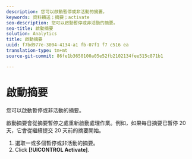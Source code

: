 ```yaml
---
description: 您可以啟動暫停或非活動的摘要。
keywords: 資料饋送；摘要；activate
seo-description: 您可以啟動暫停或非活動的摘要。
seo-title: 啟動摘要
solution: Analytics
title: 啟動摘要
uuid: f7bd977e-3004-4134-a1 fb-07f1 f7 c516 ea
translation-type: tm+mt
source-git-commit: 86fe1b3650100a05e52fb2102134fee515c871b1

---
```



# 啟動摘要

您可以啟動暫停或非活動的摘要。

啟動摘要會從摘要暫停之處重新啟動處理作業。例如，如果每日摘要已暫停 20 天，它會從繼續提交 20 天前的摘要開始。

1. 選取一或多個暫停或非活動的摘要。
1. Click **[!UICONTROL Activate]**.